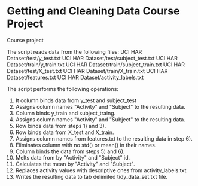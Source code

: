 Getting and Cleaning Data Course Project
=============

Course project

The script reads data from the following files:
UCI HAR Dataset/test/y_test.txt
UCI HAR Dataset/test/subject_test.txt
UCI HAR Dataset/train/y_train.txt
UCI HAR Dataset/train/subject_train.txt
UCI HAR Dataset/test/X_test.txt
UCI HAR Dataset/train/X_train.txt
UCI HAR Dataset/features.txt
UCI HAR Dataset/activity_labels.txt


The script performs the following operations:
1) It column binds data from y_test and subject_test
2) Assigns column names "Activity" and "Subject" to the resulting data.
3) Column binds y_train and subject_traing.
4) Assigns column names "Activity" and "Subject" to the resulting data.
5) Row binds data from steps 1) and 3).
6) Row binds data from X_test and X_train.
7) Assigns column names from features.txt to the resulting data in step 6).
8) Eliminates column with no std() or mean() in their names.
9) Column binds the data from steps 5) and 6).
10) Melts data from by "Activity" and "Subject" id.
11) Calculates the mean by "Activity" and "Subject".
12) Replaces activity values with descriptive ones from activity_labels.txt
13) Writes the resulting data to tab delimited tidy_data_set.txt file.
